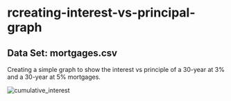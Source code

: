 # rcreating-interest-vs-principal-graph
## Data Set: mortgages.csv

Creating a simple graph to show the interest vs principle of a 30-year at 3% and a 30-year at 5% mortgages.

![cumulative_interest](https://user-images.githubusercontent.com/60831472/171302480-3d3bce3b-c984-4f30-90c2-1a6f8c9158de.png)
